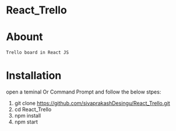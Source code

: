 # React_Trello 
# Abount
    Trello board in React JS
# Installation

open a teminal Or Command Prompt and follow the below stpes:

1) git clone https://github.com/sivaprakashDesingu/React_Trello.git
2) cd React_Trello
3) npm install
4) npm start



